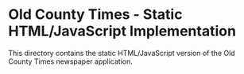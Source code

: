 # Old County Times - Static HTML/JavaScript Implementation

This directory contains the static HTML/JavaScript version of the Old County Times newspaper application.